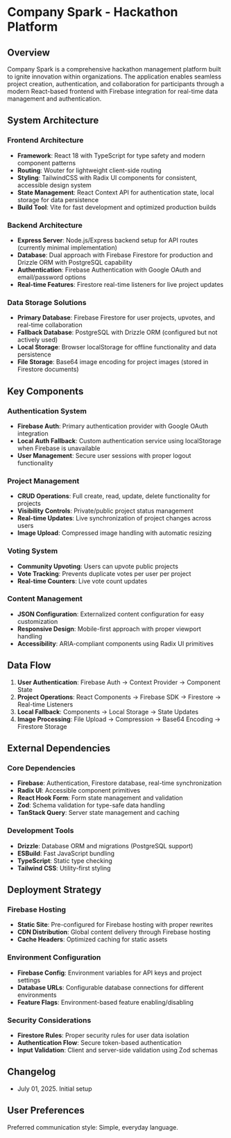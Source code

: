 # Company Spark - Hackathon Platform

## Overview

Company Spark is a comprehensive hackathon management platform built to ignite innovation within organizations. The application enables seamless project creation, authentication, and collaboration for participants through a modern React-based frontend with Firebase integration for real-time data management and authentication.

## System Architecture

### Frontend Architecture
- **Framework**: React 18 with TypeScript for type safety and modern component patterns
- **Routing**: Wouter for lightweight client-side routing
- **Styling**: TailwindCSS with Radix UI components for consistent, accessible design system
- **State Management**: React Context API for authentication state, local storage for data persistence
- **Build Tool**: Vite for fast development and optimized production builds

### Backend Architecture
- **Express Server**: Node.js/Express backend setup for API routes (currently minimal implementation)
- **Database**: Dual approach with Firebase Firestore for production and Drizzle ORM with PostgreSQL capability
- **Authentication**: Firebase Authentication with Google OAuth and email/password options
- **Real-time Features**: Firestore real-time listeners for live project updates

### Data Storage Solutions
- **Primary Database**: Firebase Firestore for user projects, upvotes, and real-time collaboration
- **Fallback Database**: PostgreSQL with Drizzle ORM (configured but not actively used)
- **Local Storage**: Browser localStorage for offline functionality and data persistence
- **File Storage**: Base64 image encoding for project images (stored in Firestore documents)

## Key Components

### Authentication System
- **Firebase Auth**: Primary authentication provider with Google OAuth integration
- **Local Auth Fallback**: Custom authentication service using localStorage when Firebase is unavailable
- **User Management**: Secure user sessions with proper logout functionality

### Project Management
- **CRUD Operations**: Full create, read, update, delete functionality for projects
- **Visibility Controls**: Private/public project status management
- **Real-time Updates**: Live synchronization of project changes across users
- **Image Upload**: Compressed image handling with automatic resizing

### Voting System
- **Community Upvoting**: Users can upvote public projects
- **Vote Tracking**: Prevents duplicate votes per user per project
- **Real-time Counters**: Live vote count updates

### Content Management
- **JSON Configuration**: Externalized content configuration for easy customization
- **Responsive Design**: Mobile-first approach with proper viewport handling
- **Accessibility**: ARIA-compliant components using Radix UI primitives

## Data Flow

1. **User Authentication**: Firebase Auth → Context Provider → Component State
2. **Project Operations**: React Components → Firebase SDK → Firestore → Real-time Listeners
3. **Local Fallback**: Components → Local Storage → State Updates
4. **Image Processing**: File Upload → Compression → Base64 Encoding → Firestore Storage

## External Dependencies

### Core Dependencies
- **Firebase**: Authentication, Firestore database, real-time synchronization
- **Radix UI**: Accessible component primitives
- **React Hook Form**: Form state management and validation
- **Zod**: Schema validation for type-safe data handling
- **TanStack Query**: Server state management and caching

### Development Tools
- **Drizzle**: Database ORM and migrations (PostgreSQL support)
- **ESBuild**: Fast JavaScript bundling
- **TypeScript**: Static type checking
- **Tailwind CSS**: Utility-first styling

## Deployment Strategy

### Firebase Hosting
- **Static Site**: Pre-configured for Firebase hosting with proper rewrites
- **CDN Distribution**: Global content delivery through Firebase hosting
- **Cache Headers**: Optimized caching for static assets

### Environment Configuration
- **Firebase Config**: Environment variables for API keys and project settings
- **Database URLs**: Configurable database connections for different environments
- **Feature Flags**: Environment-based feature enabling/disabling

### Security Considerations
- **Firestore Rules**: Proper security rules for user data isolation
- **Authentication Flow**: Secure token-based authentication
- **Input Validation**: Client and server-side validation using Zod schemas

## Changelog
- July 01, 2025. Initial setup

## User Preferences

Preferred communication style: Simple, everyday language.